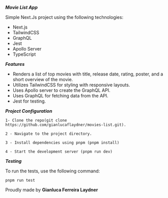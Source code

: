***Movie List App***

Simple Next.Js project using the following technologies:
- Next.js
- TailwindCSS
- GraphQL
- Jest
- Apollo Server
- TypeScript

***Features***

- Renders a list of top movies with title, release date, rating, poster, and a short overview of the movie.
- Utilizes TailwindCSS for styling with responsive layouts.
- Uses Apollo server to create the GraphQL API.
- Uses GraphQL for fetching data from the API.
- Jest for testing.

***Project Configuration***

    1- Clone the repo(git clone https://github.com/gianlucaflaydner/movies-list.git).
  
    2 - Navigate to the project directory.

    3 - Install dependencies using pnpm (pnpm install)

    4 - Start the development server (pnpm run dev)


***Testing***

  To run the tests, use the following command:

    pnpm run test

Proudly made by **Gianluca Ferreira Laydner**
